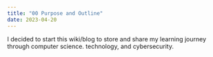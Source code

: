 ```yaml
---
title: "00 Purpose and Outline"
date: 2023-04-20
---
```


I decided to start this wiki/blog to store and share my learning journey through computer science.
technology, and cybersecurity.
